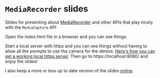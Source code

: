 # `MediaRecorder` slides

Slides for presenting about [MediaRecorder](https://developer.mozilla.org/en-US/docs/Web/API/MediaRecorder_API) and other APIs that play nicely with the `MediaCapture` API

Open the index.html file in a browser and you can see things.

Start a local server with https and you can see things without having to allow all the prompts to use the camera for the demos. [Here's how you can get a working local https server](https://certsimple.com/blog/localhost-ssl-fix). Then go to https://localhost:8080/ and enjoy the slides!

I also keep a more or less up to date version of the slides [online](https://soledadpenades.com/files/t/2016_rtalchemy/).
